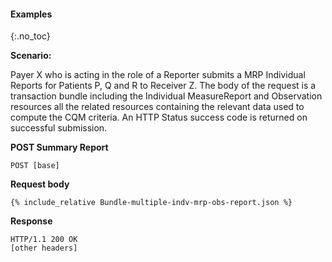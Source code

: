 #### Examples
{:.no_toc}

**Scenario:**

Payer X who is acting in the role of a Reporter submits a MRP Individual Reports for Patients P, Q and R to Receiver Z.  The body of the request is a transaction bundle including the Individual MeasureReport and Observation resources all the related resources containing the relevant data used to compute the CQM criteria.  An HTTP Status success code is returned on successful submission.

**POST Summary Report**

`POST [base]`

**Request body**

~~~
{% include_relative Bundle-multiple-indv-mrp-obs-report.json %}
~~~


**Response**

~~~
HTTP/1.1 200 OK
[other headers]
~~~
